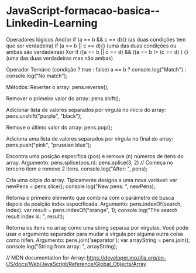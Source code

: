 # JavaScript-formacao-basica--Linkedin-Learning

Operadores lógicos
And/or
if (a == b && c == d){} (as duas condições tem que ser verdadeira)
if (a == b || c == d){} (uma das duas condições ou ambas são verdadeiras)
Xor 
if ((a == b || c == d) && ((a == b != (c == d) ) {}  (uma das duas verdadeiras mas não ambas)

Operador Ternário (condição ? true : false)
a == b ? console.log("Match") : console.log("No match");


Métodos: 
Reverter o array:
pens.reverse();

Remover o primeiro valor do array:
pens.shift();

Adicionar lista de valores separados por vírgula no início do array:
pens.unshift("purple", "black");

Remove o último valor do array:
pens.pop();

Adiciona uma lista de valores separados por vírgula no final do array:
pens.push("pink", "prussian blue");

Encontra uma posição específica (pos) e remove (n) números de itens do array. Argumento: pens.splice(pos,n):
pens.splice(3, 2) // Começa no terceiro item e remove 2 itens.
console.log("After: ", pens);

Cria uma cópia do array. Tipicamente designa a uma nova variável:
var newPens = pens.slice();
console.log("New pens: ", newPens);

Retorna o primeiro elemento que combina com o parâmetro de busca depois da posição index especificada.
Argumento: pens.indexOf(search, index):
var result = pens.indexOf("orange", 1);
console.log("The search result index is: ", result);

Retorna os itens no array como uma string separaa por vírgulas. Você pode usar o argumento separador para mudar a vírgula por alguma outra coisa como hífen.  Argumento: pens.join('separator'):
var arrayString = pens.join();
console.log("String from array: ", arrayString);

// MDN documentation for Array: https://developer.mozilla.org/en-US/docs/Web/JavaScript/Reference/Global_Objects/Array
